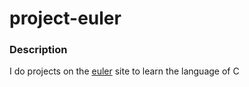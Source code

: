 # project-euler

### Description

I do projects on the [euler](https://projecteuler.net/) site to learn the language of C
